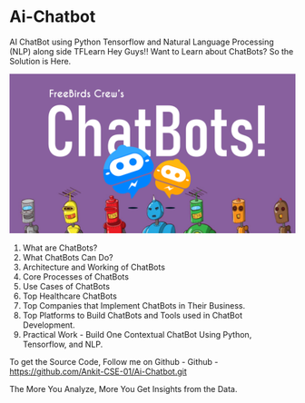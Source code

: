 # Ai-Chatbot
AI ChatBot using Python Tensorflow and Natural Language Processing (NLP) along side TFLearn
Hey Guys!! Want to Learn about ChatBots? So the Solution is Here.

![Screenshot](ai-image.png)

1. What are ChatBots?
2. What ChatBots Can Do?
3. Architecture and Working of ChatBots
4. Core Processes of ChatBots
5. Use Cases of ChatBots
6. Top Healthcare ChatBots
7. Top Companies that Implement ChatBots in Their Business.
8. Top Platforms to Build ChatBots and Tools used in ChatBot Development.
9. Practical Work - Build One Contextual ChatBot Using Python, Tensorflow, and NLP.


To get the Source Code, Follow me on Github -
Github - https://github.com/Ankit-CSE-01/Ai-Chatbot.git




The More You Analyze, More You Get Insights from the Data.
